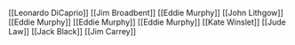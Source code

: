 [[Leonardo DiCaprio]]
[[Jim Broadbent]]
[[Eddie Murphy]]
[[John Lithgow]]
[[Eddie Murphy]]
[[Eddie Murphy]]
[[Eddie Murphy]]
[[Kate Winslet]]
[[Jude Law]]
[[Jack Black]]
[[Jim Carrey]]
